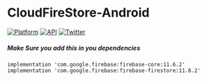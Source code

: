 # CloudFireStore-Android

[![Platform](https://img.shields.io/badge/platform-android-green.svg)](http://developer.android.com/index.html)
[![API](https://img.shields.io/badge/API-15%2B-brightgreen.svg?style=flat)](https://android-arsenal.com/api?level=15)
[![Twitter](https://img.shields.io/badge/Twitter-@umarauna-blue.svg?style=flat)](http://twitter.com/umarauna)

##### Make Sure you add this in you dependencies

```
implementation 'com.google.firebase:firebase-core:11.6.2'
implementation 'com.google.firebase:firebase-firestore:11.6.2'
``` 
